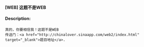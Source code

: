 #### [WEB] 这题不是WEB  

#### Description:   

```
真的，你要相信我！这题不是WEB
传送门：<a href="http://chinalover.sinaapp.com/web2/index.html" target="_blank">题目地址</a>.
```


